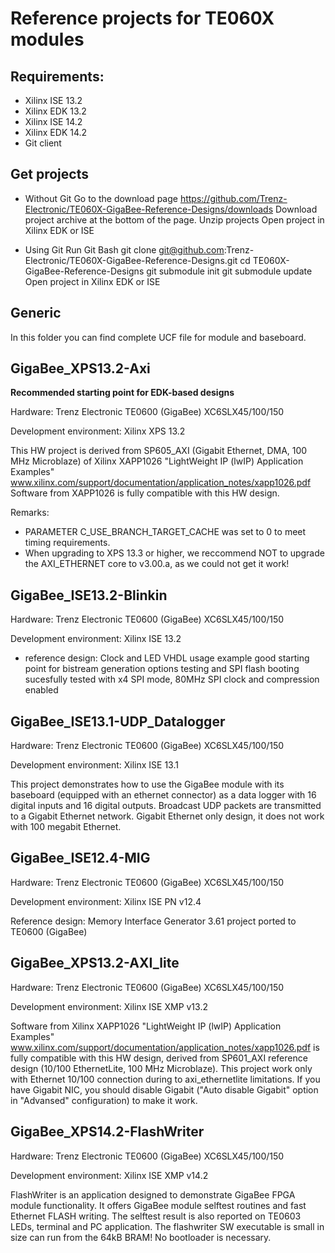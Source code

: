 # Reference projects for TE060X modules 
## Requirements: 
* Xilinx ISE 13.2 
* Xilinx EDK 13.2
* Xilinx ISE 14.2
* Xilinx EDK 14.2
* Git client

## Get projects
* Without Git
Go to the download page 
https://github.com/Trenz-Electronic/TE060X-GigaBee-Reference-Designs/downloads
Download project archive at the bottom of the page.
Unzip projects
Open project in Xilinx EDK or ISE

* Using Git
Run Git Bash
git clone git@github.com:Trenz-Electronic/TE060X-GigaBee-Reference-Designs.git
cd TE060X-GigaBee-Reference-Designs
git submodule init
git submodule update
Open project in Xilinx EDK or ISE

## Generic

In this folder you can find complete UCF file for module and baseboard.


## GigaBee_XPS13.2-Axi 

**﻿Recommended starting point for EDK-based designs**  

Hardware: Trenz Electronic TE0600 (GigaBee) XC6SLX45/100/150

Development environment: Xilinx XPS 13.2

This HW project is derived from SP605_AXI (Gigabit Ethernet, DMA, 100 MHz Microblaze) of Xilinx XAPP1026 "LightWeight IP (lwIP) Application Examples"
www.xilinx.com/support/documentation/application_notes/xapp1026.pdf
Software from XAPP1026 is fully compatible with this HW design.

Remarks:
+ PARAMETER C_USE_BRANCH_TARGET_CACHE was set to 0 to meet timing requirements.
+ When upgrading to XPS 13.3 or higher, we reccommend NOT to upgrade the AXI_ETHERNET core to v3.00.a, as we could not get it work!


## GigaBee_ISE13.2-Blinkin 

Hardware: Trenz Electronic TE0600 (GigaBee) XC6SLX45/100/150

Development environment: Xilinx ISE 13.2

* reference design: Clock and LED VHDL usage example
    good starting point for bistream generation options testing and SPI flash 
	booting sucesfully tested with x4 SPI mode, 80MHz SPI clock and compression 
	enabled


## GigaBee_ISE13.1-UDP_Datalogger

Hardware: Trenz Electronic TE0600 (GigaBee) XC6SLX45/100/150

Development environment: Xilinx ISE 13.1

This project demonstrates how to use the GigaBee module with its baseboard (equipped with an ethernet connector) as a data logger with 16 digital inputs and 16 digital outputs. Broadcast UDP packets are transmitted to a Gigabit Ethernet network.
Gigabit Ethernet only design, it does not work with 100 megabit Ethernet.

## GigaBee_ISE12.4-MIG

Hardware: Trenz Electronic TE0600 (GigaBee) XC6SLX45/100/150

Development environment: Xilinx ISE PN v12.4

Reference design: Memory Interface Generator 3.61 project ported to TE0600 (GigaBee)

## GigaBee_XPS13.2-AXI_lite 

Hardware: Trenz Electronic TE0600 (GigaBee) XC6SLX45/100/150

Development environment: Xilinx ISE XMP v13.2

Software from Xilinx XAPP1026 "LightWeight IP (lwIP) Application Examples"
www.xilinx.com/support/documentation/application_notes/xapp1026.pdf
is fully compatible with this HW design, derived from SP601_AXI reference design (10/100 EthernetLite, 100 MHz Microblaze).
This project work only with Ethernet 10/100 connection during to axi_ethernetlite limitations. If you have Gigabit NIC,
you should disable Gigabit ("Auto disable Gigabit" option in "Advansed" configuration) to make it work.

## GigaBee_XPS14.2-FlashWriter

Hardware: Trenz Electronic TE0600 (GigaBee) XC6SLX45/100/150

Development environment: Xilinx ISE XMP v14.2

FlashWriter is an application designed to demonstrate GigaBee FPGA module functionality.
It offers GigaBee module selftest routines and fast Ethernet FLASH writing. 
The selftest result is also reported on TE0603 LEDs, terminal and PC application.
The flashwriter SW executable is small in size can run from the 64kB BRAM! 
No bootloader is necessary.
